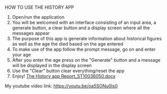 HOW TO USE THE HISTORY APP

1. Open/run the application
2. You will be welcomed with an interface consisting of an input area, a generate button, a clear button and a display screen where all the messages appear
3. The purpose of this app is generate information about historical figures as well as the age the died based on the age entered
4. To make use of the app follow the prompt message, go on and enter your age
5. After you enter the age press on the "Generate" button and a message will be displayed in the display screen
6. Use the "Clear" button clear everything/reset the app
7. Enjoy!
[The History app Report_ST10036050.docx](https://github.com/VCCT-IMAD5112-2024-G1/MaxwellDube_ST10036050_IMAD_Assignment_1/files/14890052/The.History.app.Report_ST10036050.docx)

My youtube video link: https://youtu.be/oa5SONu0ls0
